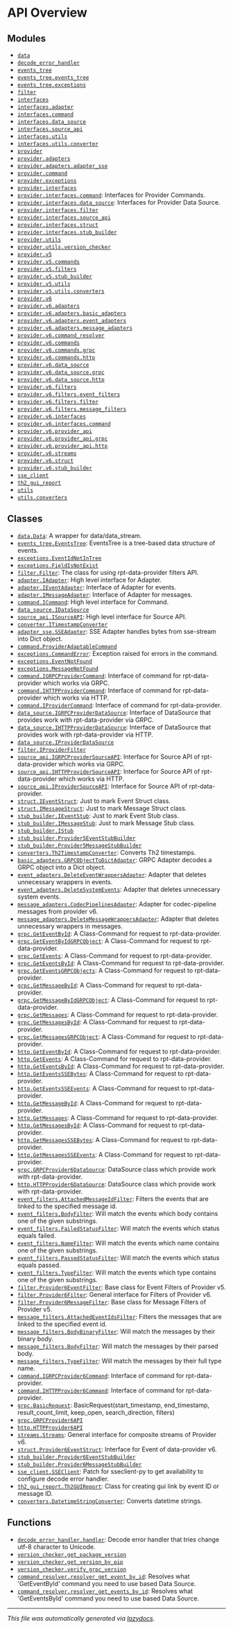 <!-- markdownlint-disable -->

# API Overview

## Modules

- [`data`](./data.md#module-data)
- [`decode_error_handler`](./decode_error_handler.md#module-decode_error_handler)
- [`events_tree`](./events_tree.md#module-events_tree)
- [`events_tree.events_tree`](./events_tree.events_tree.md#module-events_treeevents_tree)
- [`events_tree.exceptions`](./events_tree.exceptions.md#module-events_treeexceptions)
- [`filter`](./filter.md#module-filter)
- [`interfaces`](./interfaces.md#module-interfaces)
- [`interfaces.adapter`](./interfaces.adapter.md#module-interfacesadapter)
- [`interfaces.command`](./interfaces.command.md#module-interfacescommand)
- [`interfaces.data_source`](./interfaces.data_source.md#module-interfacesdata_source)
- [`interfaces.source_api`](./interfaces.source_api.md#module-interfacessource_api)
- [`interfaces.utils`](./interfaces.utils.md#module-interfacesutils)
- [`interfaces.utils.converter`](./interfaces.utils.converter.md#module-interfacesutilsconverter)
- [`provider`](./provider.md#module-provider)
- [`provider.adapters`](./provider.adapters.md#module-provideradapters)
- [`provider.adapters.adapter_sse`](./provider.adapters.adapter_sse.md#module-provideradaptersadapter_sse)
- [`provider.command`](./provider.command.md#module-providercommand)
- [`provider.exceptions`](./provider.exceptions.md#module-providerexceptions)
- [`provider.interfaces`](./provider.interfaces.md#module-providerinterfaces)
- [`provider.interfaces.command`](./provider.interfaces.command.md#module-providerinterfacescommand): Interfaces for Provider Commands.
- [`provider.interfaces.data_source`](./provider.interfaces.data_source.md#module-providerinterfacesdata_source): Interfaces for Provider Data Source.
- [`provider.interfaces.filter`](./provider.interfaces.filter.md#module-providerinterfacesfilter)
- [`provider.interfaces.source_api`](./provider.interfaces.source_api.md#module-providerinterfacessource_api)
- [`provider.interfaces.struct`](./provider.interfaces.struct.md#module-providerinterfacesstruct)
- [`provider.interfaces.stub_builder`](./provider.interfaces.stub_builder.md#module-providerinterfacesstub_builder)
- [`provider.utils`](./provider.utils.md#module-providerutils)
- [`provider.utils.version_checker`](./provider.utils.version_checker.md#module-providerutilsversion_checker)
- [`provider.v5`](./provider.v5.md#module-providerv5)
- [`provider.v5.commands`](./provider.v5.commands.md#module-providerv5commands)
- [`provider.v5.filters`](./provider.v5.filters.md#module-providerv5filters)
- [`provider.v5.stub_builder`](./provider.v5.stub_builder.md#module-providerv5stub_builder)
- [`provider.v5.utils`](./provider.v5.utils.md#module-providerv5utils)
- [`provider.v5.utils.converters`](./provider.v5.utils.converters.md#module-providerv5utilsconverters)
- [`provider.v6`](./provider.v6.md#module-providerv6)
- [`provider.v6.adapters`](./provider.v6.adapters.md#module-providerv6adapters)
- [`provider.v6.adapters.basic_adapters`](./provider.v6.adapters.basic_adapters.md#module-providerv6adaptersbasic_adapters)
- [`provider.v6.adapters.event_adapters`](./provider.v6.adapters.event_adapters.md#module-providerv6adaptersevent_adapters)
- [`provider.v6.adapters.message_adapters`](./provider.v6.adapters.message_adapters.md#module-providerv6adaptersmessage_adapters)
- [`provider.v6.command_resolver`](./provider.v6.command_resolver.md#module-providerv6command_resolver)
- [`provider.v6.commands`](./provider.v6.commands.md#module-providerv6commands)
- [`provider.v6.commands.grpc`](./provider.v6.commands.grpc.md#module-providerv6commandsgrpc)
- [`provider.v6.commands.http`](./provider.v6.commands.http.md#module-providerv6commandshttp)
- [`provider.v6.data_source`](./provider.v6.data_source.md#module-providerv6data_source)
- [`provider.v6.data_source.grpc`](./provider.v6.data_source.grpc.md#module-providerv6data_sourcegrpc)
- [`provider.v6.data_source.http`](./provider.v6.data_source.http.md#module-providerv6data_sourcehttp)
- [`provider.v6.filters`](./provider.v6.filters.md#module-providerv6filters)
- [`provider.v6.filters.event_filters`](./provider.v6.filters.event_filters.md#module-providerv6filtersevent_filters)
- [`provider.v6.filters.filter`](./provider.v6.filters.filter.md#module-providerv6filtersfilter)
- [`provider.v6.filters.message_filters`](./provider.v6.filters.message_filters.md#module-providerv6filtersmessage_filters)
- [`provider.v6.interfaces`](./provider.v6.interfaces.md#module-providerv6interfaces)
- [`provider.v6.interfaces.command`](./provider.v6.interfaces.command.md#module-providerv6interfacescommand)
- [`provider.v6.provider_api`](./provider.v6.provider_api.md#module-providerv6provider_api)
- [`provider.v6.provider_api.grpc`](./provider.v6.provider_api.grpc.md#module-providerv6provider_apigrpc)
- [`provider.v6.provider_api.http`](./provider.v6.provider_api.http.md#module-providerv6provider_apihttp)
- [`provider.v6.streams`](./provider.v6.streams.md#module-providerv6streams)
- [`provider.v6.struct`](./provider.v6.struct.md#module-providerv6struct)
- [`provider.v6.stub_builder`](./provider.v6.stub_builder.md#module-providerv6stub_builder)
- [`sse_client`](./sse_client.md#module-sse_client)
- [`th2_gui_report`](./th2_gui_report.md#module-th2_gui_report)
- [`utils`](./utils.md#module-utils)
- [`utils.converters`](./utils.converters.md#module-utilsconverters)

## Classes

- [`data.Data`](./data.md#class-data): A wrapper for data/data_stream.
- [`events_tree.EventsTree`](./events_tree.events_tree.md#class-eventstree): EventsTree is a tree-based data structure of events.
- [`exceptions.EventIdNotInTree`](./events_tree.exceptions.md#class-eventidnotintree)
- [`exceptions.FieldIsNotExist`](./events_tree.exceptions.md#class-fieldisnotexist)
- [`filter.Filter`](./filter.md#class-filter): The class for using rpt-data-provider filters API.
- [`adapter.IAdapter`](./interfaces.adapter.md#class-iadapter): High level interface for Adapter.
- [`adapter.IEventAdapter`](./interfaces.adapter.md#class-ieventadapter): Interface of Adapter for events.
- [`adapter.IMessageAdapter`](./interfaces.adapter.md#class-imessageadapter): Interface of Adapter for messages.
- [`command.ICommand`](./interfaces.command.md#class-icommand): High level interface for Command.
- [`data_source.IDataSource`](./interfaces.data_source.md#class-idatasource)
- [`source_api.ISourceAPI`](./interfaces.source_api.md#class-isourceapi): High level interface for Source API.
- [`converter.ITimestampConverter`](./interfaces.utils.converter.md#class-itimestampconverter)
- [`adapter_sse.SSEAdapter`](./provider.adapters.adapter_sse.md#class-sseadapter): SSE Adapter handles bytes from sse-stream into Dict object.
- [`command.ProviderAdaptableCommand`](./provider.command.md#class-provideradaptablecommand)
- [`exceptions.CommandError`](./provider.exceptions.md#class-commanderror): Exception raised for errors in the command.
- [`exceptions.EventNotFound`](./provider.exceptions.md#class-eventnotfound)
- [`exceptions.MessageNotFound`](./provider.exceptions.md#class-messagenotfound)
- [`command.IGRPCProviderCommand`](./provider.interfaces.command.md#class-igrpcprovidercommand): Interface of command for rpt-data-provider which works via GRPC.
- [`command.IHTTPProviderCommand`](./provider.interfaces.command.md#class-ihttpprovidercommand): Interface of command for rpt-data-provider which works via HTTP.
- [`command.IProviderCommand`](./provider.interfaces.command.md#class-iprovidercommand): Interface of command for rpt-data-provider.
- [`data_source.IGRPCProviderDataSource`](./provider.interfaces.data_source.md#class-igrpcproviderdatasource): Interface of DataSource that provides work with rpt-data-provider via GRPC.
- [`data_source.IHTTPProviderDataSource`](./provider.interfaces.data_source.md#class-ihttpproviderdatasource): Interface of DataSource that provides work with rpt-data-provider via HTTP.
- [`data_source.IProviderDataSource`](./provider.interfaces.data_source.md#class-iproviderdatasource)
- [`filter.IProviderFilter`](./provider.interfaces.filter.md#class-iproviderfilter)
- [`source_api.IGRPCProviderSourceAPI`](./provider.interfaces.source_api.md#class-igrpcprovidersourceapi): Interface for Source API of rpt-data-provider which works via GRPC.
- [`source_api.IHTTPProviderSourceAPI`](./provider.interfaces.source_api.md#class-ihttpprovidersourceapi): Interface for Source API of rpt-data-provider which works via HTTP.
- [`source_api.IProviderSourceAPI`](./provider.interfaces.source_api.md#class-iprovidersourceapi): Interface for Source API of rpt-data-provider.
- [`struct.IEventStruct`](./provider.interfaces.struct.md#class-ieventstruct): Just to mark Event Struct class.
- [`struct.IMessageStruct`](./provider.interfaces.struct.md#class-imessagestruct): Just to mark Message Struct class.
- [`stub_builder.IEventStub`](./provider.interfaces.stub_builder.md#class-ieventstub): Just to mark Event Stub class.
- [`stub_builder.IMessageStub`](./provider.interfaces.stub_builder.md#class-imessagestub): Just to mark Message Stub class.
- [`stub_builder.IStub`](./provider.interfaces.stub_builder.md#class-istub)
- [`stub_builder.Provider5EventStubBuilder`](./provider.v5.stub_builder.md#class-provider5eventstubbuilder)
- [`stub_builder.Provider5MessageStubBuilder`](./provider.v5.stub_builder.md#class-provider5messagestubbuilder)
- [`converters.Th2TimestampConverter`](./provider.v5.utils.converters.md#class-th2timestampconverter): Converts Th2 timestamps.
- [`basic_adapters.GRPCObjectToDictAdapter`](./provider.v6.adapters.basic_adapters.md#class-grpcobjecttodictadapter): GRPC Adapter decodes a GRPC object into a Dict object.
- [`event_adapters.DeleteEventWrappersAdapter`](./provider.v6.adapters.event_adapters.md#class-deleteeventwrappersadapter): Adapter that deletes unnecessary wrappers in events.
- [`event_adapters.DeleteSystemEvents`](./provider.v6.adapters.event_adapters.md#class-deletesystemevents): Adapter that deletes unnecessary system events.
- [`message_adapters.CodecPipelinesAdapter`](./provider.v6.adapters.message_adapters.md#class-codecpipelinesadapter): Adapter for codec-pipeline messages from provider v6.
- [`message_adapters.DeleteMessageWrappersAdapter`](./provider.v6.adapters.message_adapters.md#class-deletemessagewrappersadapter): Adapter that deletes unnecessary wrappers in messages.
- [`grpc.GetEventById`](./provider.v6.commands.grpc.md#class-geteventbyid): A Class-Command for request to rpt-data-provider.
- [`grpc.GetEventByIdGRPCObject`](./provider.v6.commands.grpc.md#class-geteventbyidgrpcobject): A Class-Command for request to rpt-data-provider.
- [`grpc.GetEvents`](./provider.v6.commands.grpc.md#class-getevents): A Class-Command for request to rpt-data-provider.
- [`grpc.GetEventsById`](./provider.v6.commands.grpc.md#class-geteventsbyid): A Class-Command for request to rpt-data-provider.
- [`grpc.GetEventsGRPCObjects`](./provider.v6.commands.grpc.md#class-geteventsgrpcobjects): A Class-Command for request to rpt-data-provider.
- [`grpc.GetMessageById`](./provider.v6.commands.grpc.md#class-getmessagebyid): A Class-Command for request to rpt-data-provider.
- [`grpc.GetMessageByIdGRPCObject`](./provider.v6.commands.grpc.md#class-getmessagebyidgrpcobject): A Class-Command for request to rpt-data-provider.
- [`grpc.GetMessages`](./provider.v6.commands.grpc.md#class-getmessages): A Class-Command for request to rpt-data-provider.
- [`grpc.GetMessagesById`](./provider.v6.commands.grpc.md#class-getmessagesbyid): A Class-Command for request to rpt-data-provider.
- [`grpc.GetMessagesGRPCObject`](./provider.v6.commands.grpc.md#class-getmessagesgrpcobject): A Class-Command for request to rpt-data-provider.
- [`http.GetEventById`](./provider.v6.commands.http.md#class-geteventbyid): A Class-Command for request to rpt-data-provider.
- [`http.GetEvents`](./provider.v6.commands.http.md#class-getevents): A Class-Command for request to rpt-data-provider.
- [`http.GetEventsById`](./provider.v6.commands.http.md#class-geteventsbyid): A Class-Command for request to rpt-data-provider.
- [`http.GetEventsSSEBytes`](./provider.v6.commands.http.md#class-geteventsssebytes): A Class-Command for request to rpt-data-provider.
- [`http.GetEventsSSEEvents`](./provider.v6.commands.http.md#class-geteventssseevents): A Class-Command for request to rpt-data-provider.
- [`http.GetMessageById`](./provider.v6.commands.http.md#class-getmessagebyid): A Class-Command for request to rpt-data-provider.
- [`http.GetMessages`](./provider.v6.commands.http.md#class-getmessages): A Class-Command for request to rpt-data-provider.
- [`http.GetMessagesById`](./provider.v6.commands.http.md#class-getmessagesbyid): A Class-Command for request to rpt-data-provider.
- [`http.GetMessagesSSEBytes`](./provider.v6.commands.http.md#class-getmessagesssebytes): A Class-Command for request to rpt-data-provider.
- [`http.GetMessagesSSEEvents`](./provider.v6.commands.http.md#class-getmessagessseevents): A Class-Command for request to rpt-data-provider.
- [`grpc.GRPCProvider6DataSource`](./provider.v6.data_source.grpc.md#class-grpcprovider6datasource): DataSource class which provide work with rpt-data-provider.
- [`http.HTTPProvider6DataSource`](./provider.v6.data_source.http.md#class-httpprovider6datasource): DataSource class which provide work with rpt-data-provider.
- [`event_filters.AttachedMessageIdFilter`](./provider.v6.filters.event_filters.md#class-attachedmessageidfilter): Filters the events that are linked to the specified message id.
- [`event_filters.BodyFilter`](./provider.v6.filters.event_filters.md#class-bodyfilter): Will match the events which body contains one of the given substrings.
- [`event_filters.FailedStatusFilter`](./provider.v6.filters.event_filters.md#class-failedstatusfilter): Will match the events which status equals failed.
- [`event_filters.NameFilter`](./provider.v6.filters.event_filters.md#class-namefilter): Will match the events which name contains one of the given substrings.
- [`event_filters.PassedStatusFilter`](./provider.v6.filters.event_filters.md#class-passedstatusfilter): Will match the events which status equals passed.
- [`event_filters.TypeFilter`](./provider.v6.filters.event_filters.md#class-typefilter): Will match the events which type contains one of the given substrings.
- [`filter.Provider6EventFilter`](./provider.v6.filters.filter.md#class-provider6eventfilter): Base class for Event Filters of Provider v5.
- [`filter.Provider6Filter`](./provider.v6.filters.filter.md#class-provider6filter): General interface for Filters of Provider v6.
- [`filter.Provider6MessageFilter`](./provider.v6.filters.filter.md#class-provider6messagefilter): Base class for Message Filters of Provider v5.
- [`message_filters.AttachedEventIdsFilter`](./provider.v6.filters.message_filters.md#class-attachedeventidsfilter): Filters the messages that are linked to the specified event id.
- [`message_filters.BodyBinaryFilter`](./provider.v6.filters.message_filters.md#class-bodybinaryfilter): Will match the messages by their binary body.
- [`message_filters.BodyFilter`](./provider.v6.filters.message_filters.md#class-bodyfilter): Will match the messages by their parsed body.
- [`message_filters.TypeFilter`](./provider.v6.filters.message_filters.md#class-typefilter): Will match the messages by their full type name.
- [`command.IGRPCProvider6Command`](./provider.v6.interfaces.command.md#class-igrpcprovider6command): Interface of command for rpt-data-provider.
- [`command.IHTTPProvider6Command`](./provider.v6.interfaces.command.md#class-ihttpprovider6command): Interface of command for rpt-data-provider.
- [`grpc.BasicRequest`](./provider.v6.provider_api.grpc.md#class-basicrequest): BasicRequest(start_timestamp, end_timestamp, result_count_limit, keep_open, search_direction, filters)
- [`grpc.GRPCProvider6API`](./provider.v6.provider_api.grpc.md#class-grpcprovider6api)
- [`http.HTTPProvider6API`](./provider.v6.provider_api.http.md#class-httpprovider6api)
- [`streams.Streams`](./provider.v6.streams.md#class-streams): General interface for composite streams of Provider v6.
- [`struct.Provider6EventStruct`](./provider.v6.struct.md#class-provider6eventstruct): Interface for Event of data-provider v6.
- [`stub_builder.Provider6EventStubBuilder`](./provider.v6.stub_builder.md#class-provider6eventstubbuilder)
- [`stub_builder.Provider6MessageStubBuilder`](./provider.v6.stub_builder.md#class-provider6messagestubbuilder)
- [`sse_client.SSEClient`](./sse_client.md#class-sseclient): Patch for sseclient-py to get availability to configure decode error handler.
- [`th2_gui_report.Th2GUIReport`](./th2_gui_report.md#class-th2guireport): Class for creating gui link by event ID or message ID.
- [`converters.DatetimeStringConverter`](./utils.converters.md#class-datetimestringconverter): Converts datetime strings.

## Functions

- [`decode_error_handler.handler`](./decode_error_handler.md#function-handler): Decode error handler that tries change utf-8 character to Unicode.
- [`version_checker.get_package_version`](./provider.utils.version_checker.md#function-get_package_version)
- [`version_checker.get_version_by_pip`](./provider.utils.version_checker.md#function-get_version_by_pip)
- [`version_checker.verify_grpc_version`](./provider.utils.version_checker.md#function-verify_grpc_version)
- [`command_resolver.resolver_get_event_by_id`](./provider.v6.command_resolver.md#function-resolver_get_event_by_id): Resolves what 'GetEventById' command you need to use based Data Source.
- [`command_resolver.resolver_get_events_by_id`](./provider.v6.command_resolver.md#function-resolver_get_events_by_id): Resolves what 'GetEventsById' command you need to use based Data Source.


---

_This file was automatically generated via [lazydocs](https://github.com/ml-tooling/lazydocs)._
